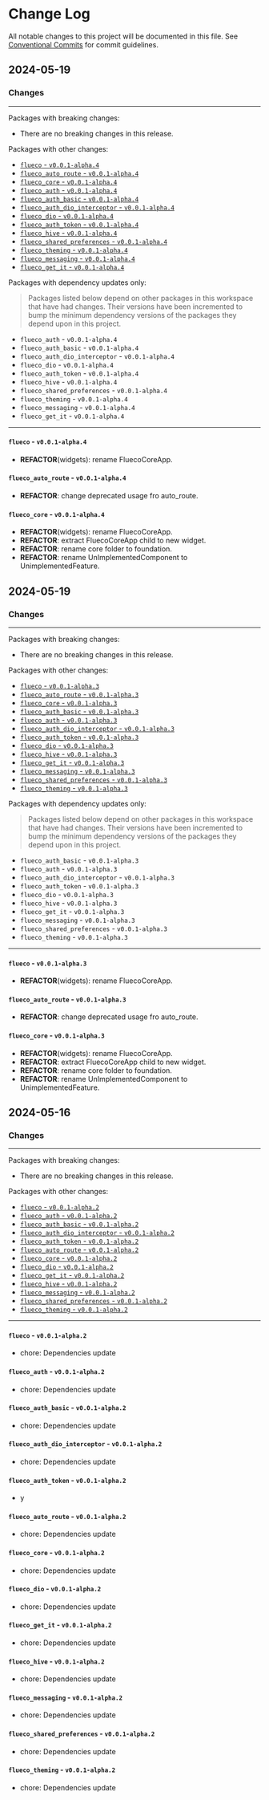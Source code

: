 # Change Log

All notable changes to this project will be documented in this file.
See [Conventional Commits](https://conventionalcommits.org) for commit guidelines.

## 2024-05-19

### Changes

---

Packages with breaking changes:

 - There are no breaking changes in this release.

Packages with other changes:

 - [`flueco` - `v0.0.1-alpha.4`](#flueco---v001-alpha4)
 - [`flueco_auto_route` - `v0.0.1-alpha.4`](#flueco_auto_route---v001-alpha4)
 - [`flueco_core` - `v0.0.1-alpha.4`](#flueco_core---v001-alpha4)
 - [`flueco_auth` - `v0.0.1-alpha.4`](#flueco_auth---v001-alpha4)
 - [`flueco_auth_basic` - `v0.0.1-alpha.4`](#flueco_auth_basic---v001-alpha4)
 - [`flueco_auth_dio_interceptor` - `v0.0.1-alpha.4`](#flueco_auth_dio_interceptor---v001-alpha4)
 - [`flueco_dio` - `v0.0.1-alpha.4`](#flueco_dio---v001-alpha4)
 - [`flueco_auth_token` - `v0.0.1-alpha.4`](#flueco_auth_token---v001-alpha4)
 - [`flueco_hive` - `v0.0.1-alpha.4`](#flueco_hive---v001-alpha4)
 - [`flueco_shared_preferences` - `v0.0.1-alpha.4`](#flueco_shared_preferences---v001-alpha4)
 - [`flueco_theming` - `v0.0.1-alpha.4`](#flueco_theming---v001-alpha4)
 - [`flueco_messaging` - `v0.0.1-alpha.4`](#flueco_messaging---v001-alpha4)
 - [`flueco_get_it` - `v0.0.1-alpha.4`](#flueco_get_it---v001-alpha4)

Packages with dependency updates only:

> Packages listed below depend on other packages in this workspace that have had changes. Their versions have been incremented to bump the minimum dependency versions of the packages they depend upon in this project.

 - `flueco_auth` - `v0.0.1-alpha.4`
 - `flueco_auth_basic` - `v0.0.1-alpha.4`
 - `flueco_auth_dio_interceptor` - `v0.0.1-alpha.4`
 - `flueco_dio` - `v0.0.1-alpha.4`
 - `flueco_auth_token` - `v0.0.1-alpha.4`
 - `flueco_hive` - `v0.0.1-alpha.4`
 - `flueco_shared_preferences` - `v0.0.1-alpha.4`
 - `flueco_theming` - `v0.0.1-alpha.4`
 - `flueco_messaging` - `v0.0.1-alpha.4`
 - `flueco_get_it` - `v0.0.1-alpha.4`

---

#### `flueco` - `v0.0.1-alpha.4`

 - **REFACTOR**(widgets): rename FluecoCoreApp.

#### `flueco_auto_route` - `v0.0.1-alpha.4`

 - **REFACTOR**: change deprecated usage fro auto_route.

#### `flueco_core` - `v0.0.1-alpha.4`

 - **REFACTOR**(widgets): rename FluecoCoreApp.
 - **REFACTOR**: extract FluecoCoreApp child to new widget.
 - **REFACTOR**: rename core folder to foundation.
 - **REFACTOR**: rename UnImplementedComponent to  UnimplementedFeature.


## 2024-05-19

### Changes

---

Packages with breaking changes:

 - There are no breaking changes in this release.

Packages with other changes:

 - [`flueco` - `v0.0.1-alpha.3`](#flueco---v001-alpha3)
 - [`flueco_auto_route` - `v0.0.1-alpha.3`](#flueco_auto_route---v001-alpha3)
 - [`flueco_core` - `v0.0.1-alpha.3`](#flueco_core---v001-alpha3)
 - [`flueco_auth_basic` - `v0.0.1-alpha.3`](#flueco_auth_basic---v001-alpha3)
 - [`flueco_auth` - `v0.0.1-alpha.3`](#flueco_auth---v001-alpha3)
 - [`flueco_auth_dio_interceptor` - `v0.0.1-alpha.3`](#flueco_auth_dio_interceptor---v001-alpha3)
 - [`flueco_auth_token` - `v0.0.1-alpha.3`](#flueco_auth_token---v001-alpha3)
 - [`flueco_dio` - `v0.0.1-alpha.3`](#flueco_dio---v001-alpha3)
 - [`flueco_hive` - `v0.0.1-alpha.3`](#flueco_hive---v001-alpha3)
 - [`flueco_get_it` - `v0.0.1-alpha.3`](#flueco_get_it---v001-alpha3)
 - [`flueco_messaging` - `v0.0.1-alpha.3`](#flueco_messaging---v001-alpha3)
 - [`flueco_shared_preferences` - `v0.0.1-alpha.3`](#flueco_shared_preferences---v001-alpha3)
 - [`flueco_theming` - `v0.0.1-alpha.3`](#flueco_theming---v001-alpha3)

Packages with dependency updates only:

> Packages listed below depend on other packages in this workspace that have had changes. Their versions have been incremented to bump the minimum dependency versions of the packages they depend upon in this project.

 - `flueco_auth_basic` - `v0.0.1-alpha.3`
 - `flueco_auth` - `v0.0.1-alpha.3`
 - `flueco_auth_dio_interceptor` - `v0.0.1-alpha.3`
 - `flueco_auth_token` - `v0.0.1-alpha.3`
 - `flueco_dio` - `v0.0.1-alpha.3`
 - `flueco_hive` - `v0.0.1-alpha.3`
 - `flueco_get_it` - `v0.0.1-alpha.3`
 - `flueco_messaging` - `v0.0.1-alpha.3`
 - `flueco_shared_preferences` - `v0.0.1-alpha.3`
 - `flueco_theming` - `v0.0.1-alpha.3`

---

#### `flueco` - `v0.0.1-alpha.3`

 - **REFACTOR**(widgets): rename FluecoCoreApp.

#### `flueco_auto_route` - `v0.0.1-alpha.3`

 - **REFACTOR**: change deprecated usage fro auto_route.

#### `flueco_core` - `v0.0.1-alpha.3`

 - **REFACTOR**(widgets): rename FluecoCoreApp.
 - **REFACTOR**: extract FluecoCoreApp child to new widget.
 - **REFACTOR**: rename core folder to foundation.
 - **REFACTOR**: rename UnImplementedComponent to  UnimplementedFeature.


## 2024-05-16

### Changes

---

Packages with breaking changes:

 - There are no breaking changes in this release.

Packages with other changes:

 - [`flueco` - `v0.0.1-alpha.2`](#flueco---v001-alpha2)
 - [`flueco_auth` - `v0.0.1-alpha.2`](#flueco_auth---v001-alpha2)
 - [`flueco_auth_basic` - `v0.0.1-alpha.2`](#flueco_auth_basic---v001-alpha2)
 - [`flueco_auth_dio_interceptor` - `v0.0.1-alpha.2`](#flueco_auth_dio_interceptor---v001-alpha2)
 - [`flueco_auth_token` - `v0.0.1-alpha.2`](#flueco_auth_token---v001-alpha2)
 - [`flueco_auto_route` - `v0.0.1-alpha.2`](#flueco_auto_route---v001-alpha2)
 - [`flueco_core` - `v0.0.1-alpha.2`](#flueco_core---v001-alpha2)
 - [`flueco_dio` - `v0.0.1-alpha.2`](#flueco_dio---v001-alpha2)
 - [`flueco_get_it` - `v0.0.1-alpha.2`](#flueco_get_it---v001-alpha2)
 - [`flueco_hive` - `v0.0.1-alpha.2`](#flueco_hive---v001-alpha2)
 - [`flueco_messaging` - `v0.0.1-alpha.2`](#flueco_messaging---v001-alpha2)
 - [`flueco_shared_preferences` - `v0.0.1-alpha.2`](#flueco_shared_preferences---v001-alpha2)
 - [`flueco_theming` - `v0.0.1-alpha.2`](#flueco_theming---v001-alpha2)

---

#### `flueco` - `v0.0.1-alpha.2`

 - chore: Dependencies update

#### `flueco_auth` - `v0.0.1-alpha.2`

 - chore: Dependencies update

#### `flueco_auth_basic` - `v0.0.1-alpha.2`

 - chore: Dependencies update

#### `flueco_auth_dio_interceptor` - `v0.0.1-alpha.2`

 - chore: Dependencies update

#### `flueco_auth_token` - `v0.0.1-alpha.2`

 - y

#### `flueco_auto_route` - `v0.0.1-alpha.2`

 - chore: Dependencies update

#### `flueco_core` - `v0.0.1-alpha.2`

 - chore: Dependencies update

#### `flueco_dio` - `v0.0.1-alpha.2`

 - chore: Dependencies update

#### `flueco_get_it` - `v0.0.1-alpha.2`

 - chore: Dependencies update

#### `flueco_hive` - `v0.0.1-alpha.2`

 - chore: Dependencies update

#### `flueco_messaging` - `v0.0.1-alpha.2`

 - chore: Dependencies update

#### `flueco_shared_preferences` - `v0.0.1-alpha.2`

 - chore: Dependencies update

#### `flueco_theming` - `v0.0.1-alpha.2`

 - chore: Dependencies update

